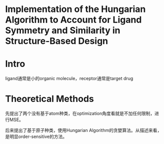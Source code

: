 # Implementation of the Hungarian Algorithm to Account for Ligand Symmetry and Similarity in Structure-Based Design

# Intro

ligand通常是小的organic molecule，receptor通常是target drug

# Theoretical Methods

先提出了两个没有基于atom种类，在optimization角度看就是不加任何限制，进行MSE。

后来提出了基于原子种类，使用Hungarian Algorithm的贪婪算法。从描述来看，是明显order-sensitive的方法。